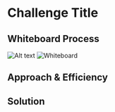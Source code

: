 # Challenge Title
<!-- Description of the challenge -->

## Whiteboard Process
<!-- Embedded whiteboard image -->
![Alt text](image_path)
![Whiteboard](whiteboard.png)

## Approach & Efficiency
<!-- What approach did you take? Why? What is the Big O space/time for this approach? -->

## Solution
<!-- Show how to run your code, and examples of it in action -->
